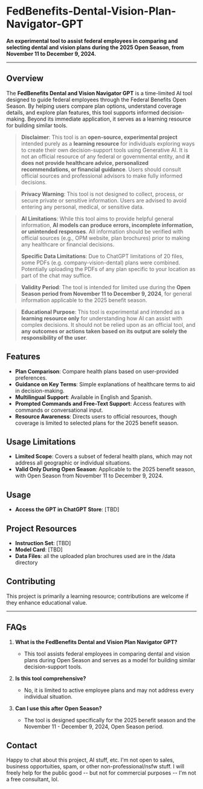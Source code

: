 # FedBenefits-Dental-Vision-Plan-Navigator-GPT

**An experimental tool to assist federal employees in comparing and selecting dental and vision plans during the 2025 Open Season, from November 11 to December 9, 2024.**

---

## **Overview**

The **FedBenefits Dental and Vision Navigator GPT** is a time-limited AI tool designed to guide federal employees through the Federal Benefits Open Season. By helping users compare plan options, understand coverage details, and explore plan features, this tool supports informed decision-making. Beyond its immediate application, it serves as a learning resource for building similar tools.

> **Disclaimer**: This tool is an **open-source, experimental project** intended purely as a **learning resource** for individuals exploring ways to create their own decision-support tools using Generative AI. It is not an official resource of any federal or governmental entity, and **it does not provide healthcare advice, personalized recommendations, or financial guidance**. Users should consult official sources and professional advisors to make fully informed decisions.

> **Privacy Warning**: This tool is not designed to collect, process, or secure private or sensitive information. Users are advised to avoid entering any personal, medical, or sensitive data.

> **AI Limitations**: While this tool aims to provide helpful general information, **AI models can produce errors, incomplete information, or unintended responses**. All information should be verified with official sources (e.g., OPM website, plan brochures) prior to making any healthcare or financial decisions.
>
> **Specific Data Limitations**: Due to ChatGPT limitations of 20 files, some PDFs (e.g. company-vision-dental) plans were combined. Potentially uploading the PDFs of any plan specific to your location as part of the chat may suffice. 

> **Validity Period**: The tool is intended for limited use during the **Open Season period from November 11 to December 9, 2024**, for general information applicable to the 2025 benefit season.

> **Educational Purpose**: This tool is experimental and intended as a **learning resource only** for understanding how AI can assist with complex decisions. It should not be relied upon as an official tool, and **any outcomes or actions taken based on its output are solely the responsibility of the user**.

## **Features**

- **Plan Comparison**: Compare health plans based on user-provided preferences.
- **Guidance on Key Terms**: Simple explanations of healthcare terms to aid in decision-making.
- **Multilingual Support**: Available in English and Spanish.
- **Prompted Commands and Free-Text Support**: Access features with commands or conversational input.
- **Resource Awareness**: Directs users to official resources, though coverage is limited to selected plans for the 2025 benefit season.

## **Usage Limitations**

- **Limited Scope**: Covers a subset of federal health plans, which may not address all geographic or individual situations.
- **Valid Only During Open Season**: Applicable to the 2025 benefit season, with Open Season from November 11 to December 9, 2024.


## **Usage**

- **Access the GPT in ChatGPT Store**: [TBD]

## **Project Resources**

- **Instruction Set**: [TBD]
- **Model Card**: [TBD]
- **Data Files**: all the uploaded plan brochures used are in the /data directory

## **Contributing**

This project is primarily a learning resource; contributions are welcome if they enhance educational value.

---

## **FAQs**

1. **What is the FedBenefits Dental and Vision Plan Navigator GPT?**
   - This tool assists federal employees in comparing dental and vision plans during Open Season and serves as a model for building similar decision-support tools.

2. **Is this tool comprehensive?**
   - No, it is limited to active employee plans and may not address every individual situation.

3. **Can I use this after Open Season?**
   - The tool is designed specifically for the 2025 benefit season and the November 11 - December 9, 2024, Open Season period.

## **Contact**

Happy to chat about this project, AI stuff, etc. I'm not open to sales, business opportuities, spam, or other non-professional/nsfw stuff. I will freely help for the public good -- but not for commercial purposes -- I'm not a free consultant, lol. 
